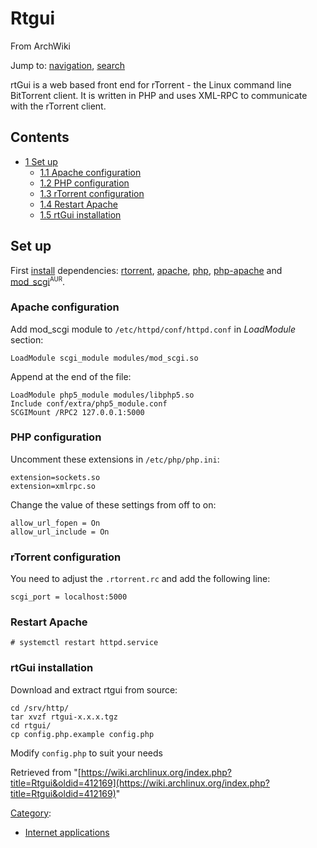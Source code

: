 # Rtgui

From ArchWiki

Jump to: [navigation](#column-one), [search](#searchInput)

rtGui is a web based front end for rTorrent - the Linux command line BitTorrent client. It is written in PHP and uses XML-RPC to communicate with the rTorrent client.

## Contents

*   [1 Set up](#Set_up)
    *   [1.1 Apache configuration](#Apache_configuration)
    *   [1.2 PHP configuration](#PHP_configuration)
    *   [1.3 rTorrent configuration](#rTorrent_configuration)
    *   [1.4 Restart Apache](#Restart_Apache)
    *   [1.5 rtGui installation](#rtGui_installation)

## Set up

First [install](/index.php/Install "Install") dependencies: [rtorrent](https://www.archlinux.org/packages/?name=rtorrent), [apache](https://www.archlinux.org/packages/?name=apache), [php](https://www.archlinux.org/packages/?name=php), [php-apache](https://www.archlinux.org/packages/?name=php-apache) and [mod_scgi](https://aur.archlinux.org/packages/mod_scgi/)<sup><small>AUR</small></sup>.

### Apache configuration

Add mod_scgi module to `/etc/httpd/conf/httpd.conf` in _LoadModule_ section:

```
LoadModule scgi_module modules/mod_scgi.so

```

Append at the end of the file:

```
LoadModule php5_module modules/libphp5.so
Include conf/extra/php5_module.conf
SCGIMount /RPC2 127.0.0.1:5000

```

### PHP configuration

Uncomment these extensions in `/etc/php/php.ini`:

```
extension=sockets.so
extension=xmlrpc.so

```

Change the value of these settings from off to on:

```
allow_url_fopen = On
allow_url_include = On

```

### rTorrent configuration

You need to adjust the `.rtorrent.rc` and add the following line:

```
scgi_port = localhost:5000

```

### Restart Apache

```
# systemctl restart httpd.service

```

### rtGui installation

Download and extract rtgui from source:

```
cd /srv/http/
tar xvzf rtgui-x.x.x.tgz
cd rtgui/
cp config.php.example config.php

```

Modify `config.php` to suit your needs

Retrieved from "[https://wiki.archlinux.org/index.php?title=Rtgui&oldid=412169](https://wiki.archlinux.org/index.php?title=Rtgui&oldid=412169)"

[Category](/index.php/Special:Categories "Special:Categories"):

*   [Internet applications](/index.php/Category:Internet_applications "Category:Internet applications")